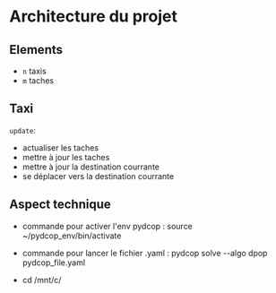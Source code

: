 # Architecture du projet

## Elements

- ``n`` taxis
- ``m`` taches

## Taxi

``update``:

- actualiser les taches
- mettre à jour les taches
- mettre à jour la destination courrante
- se déplacer vers la destination courrante

## Aspect technique

- commande pour activer l'env pydcop : source ~/pydcop_env/bin/activate
- commande pour lancer le fichier .yaml : pydcop solve --algo dpop pydcop_file.yaml

- cd /mnt/c/